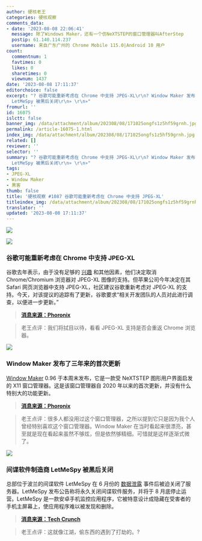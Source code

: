 ```yaml
---
author: 硬核老王
categories: 硬核观察
comments_data:
- date: '2023-08-08 22:06:41'
  message: 除了Windows Maker，还有一个仿NeXTSTEP的窗口管理器叫AfterStep
  postip: 61.140.114.237
  username: 来自广东广州的 Chrome Mobile 115.0|Android 10 用户
count:
  commentnum: 1
  favtimes: 0
  likes: 0
  sharetimes: 0
  viewnum: 1437
date: '2023-08-08 17:11:37'
editorchoice: false
excerpt: "? 谷歌可能重新考虑在 Chrome 中支持 JPEG-XL\r\n? Window Maker 发布了三年来的首次更新\r\n? 间谍软件制造商
  LetMeSpy 被黑后关闭\r\n» \r\n»"
fromurl: ''
id: 16075
islctt: false
banner_img: /data/attachment/album/202308/08/171025ongfs1z5hf59grnh.jpg
permalink: /article-16075-1.html
index_img: /data/attachment/album/202308/08/171025ongfs1z5hf59grnh.jpg
related: []
reviewer: ''
selector: ''
summary: "? 谷歌可能重新考虑在 Chrome 中支持 JPEG-XL\r\n? Window Maker 发布了三年来的首次更新\r\n? 间谍软件制造商
  LetMeSpy 被黑后关闭\r\n» \r\n»"
tags:
- JPEG-XL
- Window Maker
- 黑客
thumb: false
title: '硬核观察 #1087 谷歌可能重新考虑在 Chrome 中支持 JPEG-XL'
titleindex_img: /data/attachment/album/202308/08/171025ongfs1z5hf59grnh.jpg
translator: ''
updated: '2023-08-08 17:11:37'
---
```


![](/data/attachment/album/202308/08/171025ongfs1z5hf59grnh.jpg)


![](/data/attachment/album/202308/08/171037liiann3qfpmqm7of.jpg)


### 谷歌可能重新考虑在 Chrome 中支持 JPEG-XL


谷歌去年表示，由于没有足够的 [兴趣](/article-15197-1.html) 和其他因素，他们决定取消 Chrome/Chromium 浏览器对 JPEG-XL 图像的支持。但苹果公司今年决定在其 Safari 网页浏览器中支持 JPEG-XL，社区建议谷歌重新考虑对 JPEG-XL 的支持。今天，对该提议的追踪有了更新，谷歌要求“相关开发团队的人员对此进行调查，以便进一步更新。”



> 
> **[消息来源：Phoronix](https://www.phoronix.com/news/Chrome-JPEG-XL-Seconds)**
> 
> 
> 



> 
> 老王点评：我们将拭目以待，看看 JPEG-XL 支持是否会重返 Chrome 浏览器。
> 
> 
> 


![](/data/attachment/album/202308/08/171049ofscvoq69566z6be.jpg)


### Window Maker 发布了三年来的首次更新


[Window Maker](https://www.windowmaker.org/) 0.96 于本周末发布，它是一款受 NeXTSTEP 图形用户界面启发的 X11 窗口管理器。这是该窗口管理器自 2020 年以来的首次更新，并没有什么特别大的功能更新。



> 
> **[消息来源：Phoronix](https://www.phoronix.com/news/WindowMaker-0.96)**
> 
> 
> 



> 
> 老王点评：很多人都没用过这个窗口管理器，之所以提到它只是因为我个人曾经特别喜欢这个窗口管理器。Window Maker 在当时看起来很漂亮，甚至就是现在看起来虽然不够炫，但是依然够精细。可惜就是这样逐渐式微了。
> 
> 
> 


![](/data/attachment/album/202308/08/171113mmir4d9vipkiibzc.jpg)


### 间谍软件制造商 LetMeSpy 被黑后关闭


总部位于波兰的间谍软件 LetMeSpy 在 6 月份的 [数据泄露](/article-15951-1.html) 事件后被迫关闭了服务器。LetMeSpy 发布公告称将永久关闭间谍软件服务，并将于 8 月底停止运营。LetMeSpy 是一款安卓手机监控应用程序，它被特意设计成隐藏在受害者的手机主屏幕上，使应用程序难以被发现和删除。



> 
> **[消息来源：Tech Crunch](https://techcrunch.com/2023/08/05/letmespy-spyware-shuts-down-wiped-server/)**
> 
> 
> 



> 
> 老王点评：这就像江湖，偷东西的遇到了打劫的。?
> 
> 
>